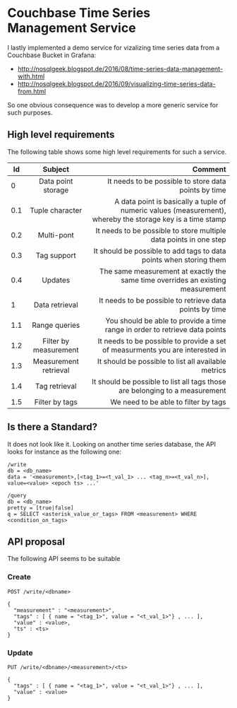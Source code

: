 # Couchbase Time Series Management Service

I lastly implemented a demo service for vizalizing time series data from a Couchbase Bucket in Grafana:

* http://nosqlgeek.blogspot.de/2016/08/time-series-data-management-with.html
* http://nosqlgeek.blogspot.de/2016/09/visualizing-time-series-data-from.html

So one obvious consequence was to develop a more generic service for such purposes.


## High level requirements

The following table shows some high level requirements for such a service.

| Id            | Subject            | Comment                                              |
| ------------- |:------------------:| ----------------------------------------------------:|
| 0             | Data point storage | It needs to be possible to store data points by time |
| 0.1           | Tuple character    | A data point is basically a tuple of numeric values (measurement), whereby the storage key is a time stamp |
| 0.2            | Multi-pont    | It needs to be possible to store multiple data points in one step|
| 0.3            | Tag support   | It should be possible to add tags to data points when storing them|
| 0.4            | Updates  | The same measurement at exactly the same time overrides an existing measurement|
| 1             | Data retrieval     | It needs to be possible to retrieve data points by time|
| 1.1           | Range queries      | You should be able to provide a time range in order to retrieve data points|
| 1.2           | Filter by measurement   | It needs to be possible to provide a set of measurments you are interested in|
| 1.3           | Measurement retrieval   | It should be possible to list all available metrics|
| 1.4           | Tag retrieval  | It should be possible to list all tags those are belonging to a measurement|
| 1.5          | Filter by tags  | We need to be able to filter by tags|

## Is there a Standard?

It does not look like it. Looking on another time series database, the API looks for instance as the following one:

```
/write
db = <db_name>
data = '<measurement>,[<tag_1>=<t_val_1> ... <tag_n>=<t_val_n>], value=<value> <epoch ts> ...'

/query
db = <db_name>
pretty = [true|false]
q = SELECT <asterisk_value_or_tags> FROM <measurement> WHERE <condition_on_tags>
```

## API proposal

The following API seems to be suitable

### Create

```
POST /write/<dbname>

{
  "measurement" : "<measurement>",
  "tags" : [ { name = "<tag_1>", value = "<t_val_1>"} , ... ],
  "value" : <value>,
  "ts" : <ts>
}
```

### Update

```
PUT /write/<dbname>/<measurement>/<ts>

{
  "tags" : [ { name = "<tag_1>", value = "<t_val_1>"} , ... ],
  "value" : <value>
}
```

